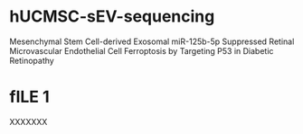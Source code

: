 # hUCMSC-sEV-sequencing
Mesenchymal Stem Cell-derived Exosomal miR-125b-5p Suppressed Retinal Microvascular Endothelial Cell Ferroptosis by Targeting P53 in Diabetic Retinopathy

# fILE 1
XXXXXXX
